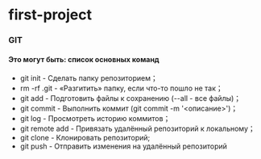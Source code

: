 # first-project

### __GIT__

#### Это могут быть: список основных команд
  - git init - Сделать папку репозиторием；
  - rm -rf .git - «Разгитить» папку, если что-то пошло не так；
  - git add - Подготовить файлы к сохранению (--all - все файлы)；
  - git commit - Выполнить коммит (git commit -m '<описание>')；
  - git log - Просмотреть историю коммитов；
  - git remote add - Привязать удалённый репозиторий к локальному；
  - git clone - Клонировать репозиторий;
  - git push - Отправить изменения на удалённый репозиторий
